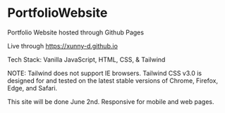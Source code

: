 # PortfolioWebsite

Portfolio Website hosted through Github Pages

Live through https://xunny-d.github.io

Tech Stack: Vanilla JavaScript, HTML, CSS, & Tailwind

NOTE: Tailwind does not support IE browsers.
Tailwind CSS v3.0 is designed for and tested on the latest stable versions of Chrome, Firefox, Edge, and Safari.

This site will be done June 2nd. Responsive for mobile and web pages.
